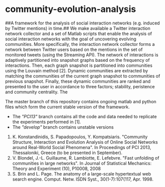community-evolution-analysis
============================

##A framework for the analysis of social interaction networks (e.g. induced by Twitter mentions) in time.##
We make available a Twitter interaction network collector and a set of Matlab scripts that enable the analysis of social interaction networks with the goal of uncovering evolving communities. More specifically, the interaction network collector forms a network between Twitter users based on the mentions in the set of monitored tweets (using the Streaming API). The network of interactions is adaptively partitioned into snapshot graphs based on the frequency of interactions. Then, each graph snapshot is partitioned into communities using the Louvain method [2]. Dynamic communities are extracted by matching the communities of the current graph snapshot to communities of previous snapshot. Finally, these dynamic communities are ranked and presented to the user in accordance to three factors; stability, peristence and community centrality. The 

The master branch of this repository contains ongoing matlab and python files which form the current stable version of the framework. 
* The _"PCI13"_ branch contains all the code and data needed to replicate the experiments performed in [1].
* The _"develop"_ branch contains unstable versions 

1. K. Konstandinidis, S. Papadopoulos, Y. Kompatsiaris. "Community Structure, Interaction and Evolution Analysis of Online Social Networks around Real-World Social Phenomena". In Proceedings of PCI 2013, Thessaloniki, Greece (to be presented in September).
2. V. Blondel, J.-L. Guillaume, R. Lambiotte, E. Lefebvre. "Fast unfolding of communities in large networks". In Journal of Statistical Mechanics: Theory and Experiment (10), P10008, 2008
3. S. Brin and L. Page. The anatomy of a large-scale hypertextual web search engine. Comput. Netw. ISDN Syst., 30(1-7):107{117, Apr. 1998.
